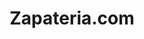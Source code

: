 ---
title: "Zapateria.com"
url: /madrid/zapateria-com-paseo-de-san-francisco-de-sales/
shop: zapatos
---